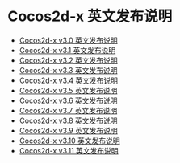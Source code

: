 Cocos2d-x 英文发布说明
======================
* [Cocos2d-x v3.0 英文发布说明](cocos2d-x_v3.0_release_notes_en.md)
* [Cocos2d-x v3.1 英文发布说明](cocos2d-x_v3.1_release_notes_en.md)
* [Cocos2d-x v3.2 英文发布说明](cocos2d-x_v3.2_release_notes_en.md)
* [Cocos2d-x v3.3 英文发布说明](cocos2d-x_v3.3_release_notes_en.md)
* [Cocos2d-x v3.4 英文发布说明](cocos2d-x_v3.4_release_notes_en.md)
* [Cocos2d-x v3.5 英文发布说明](cocos2d-x_v3.5_release_notes_en.md)
* [Cocos2d-x v3.6 英文发布说明](cocos2d-x_v3.6_release_notes_en.md)
* [Cocos2d-x v3.7 英文发布说明](cocos2d-x_v3.7_release_notes_en.md)
* [Cocos2d-x v3.8 英文发布说明](cocos2d-x_v3.8_release_notes_en.md)
* [Cocos2d-x v3.9 英文发布说明](cocos2d-x_v3.9_release_notes_en.md)
* [Cocos2d-x v3.10 英文发布说明](cocos2d-x_v3.10_release_notes_en.md)
* [Cocos2d-x v3.11 英文发布说明](cocos2d-x_v3.11_release_notes_en.md)